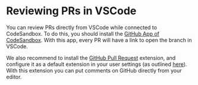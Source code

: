 # Reviewing PRs in VSCode

You can review PRs directly from VSCode while connected to CodeSandbox. To do this, you should install the [GitHub App of CodeSandbox](/docs/integrations/github-app). With this app, every PR will have a link to open the branch in VSCode.

We also recommend to install the [GitHub Pull Request](https://marketplace.visualstudio.com/items?itemName=GitHub.vscode-pull-request-github) extension, and configure it as a default extension in your user settings (as outlined [here](#default-user-extensions)). With this extension you can put comments on GitHub directly from your editor.